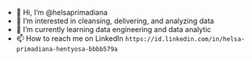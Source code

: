 - 👋 Hi, I’m @helsaprimadiana
- 👀 I’m interested in cleansing, delivering, and analyzing data
- 🌱 I’m currently learning data engineering and data analytic
- 📫 How to reach me on LinkedIn `https://id.linkedin.com/in/helsa-primadiana-hentyosa-bbbb579a`

<!---
helsaprimadiana/helsaprimadiana is a ✨ special ✨ repository because its `README.md` (this file) appears on your GitHub profile.
You can click the Preview link to take a look at your changes.
--->
